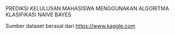 PREDIKSI KELULUSAN MAHASISWA MENGGUNAKAN ALGORITMA KLASIFIKASI NAIVE BAYES

Sumber dataset berasal dari https://www.kaggle.com

